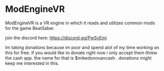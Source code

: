 # ModEngineVR
ModEngineVR is a VR engine in which it reads and utilizes common mods for the game BeatSaber.

join the discord here: https://discord.gg/PwSvEmj

Im taking donations because im poor and spend alot of my time working on this for free. if you would like to donate right now i only accept them threw the cash app. the name for that is $mikedonovancash . donations might keep me interested in this.
